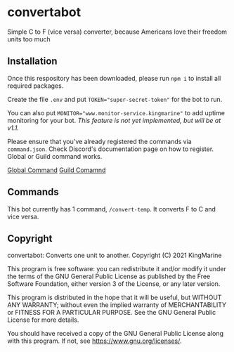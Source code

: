 # convertabot

Simple C to F (vice versa) converter, because Americans love their freedom units too much

## Installation

Once this respository has been downloaded, please run `npm i` to install all required packages.

Create the file `.env` and put `TOKEN="super-secret-token"` for the bot to run.

You can also put `MONITOR="www.monitor-service.kingmarine"` to add uptime monitoring for your bot.
*This feature is not yet implemented, but will be at v1.1.*

Please ensure that you've already registered the commands via `command.json`. Check Discord's documentation page on how to register. Global or Guild command works.

[Global Command](https://discord.com/developers/docs/interactions/slash-commands#create-global-application-command)
[Guild Comamnd](https://discord.com/developers/docs/interactions/slash-commands#create-guild-application-command)

## Commands

This bot currently has 1 command, `/convert-temp`. It converts F to C and vice versa.

## Copyright

convertabot: Converts one unit to another.
Copyright (C) 2021  KingMarine

This program is free software: you can redistribute it and/or modify
it under the terms of the GNU General Public License as published by
the Free Software Foundation, either version 3 of the License, or
any later version.

This program is distributed in the hope that it will be useful,
but WITHOUT ANY WARRANTY; without even the implied warranty of
MERCHANTABILITY or FITNESS FOR A PARTICULAR PURPOSE.  See the
GNU General Public License for more details.

You should have received a copy of the GNU General Public License
along with this program.  If not, see <https://www.gnu.org/licenses/>.